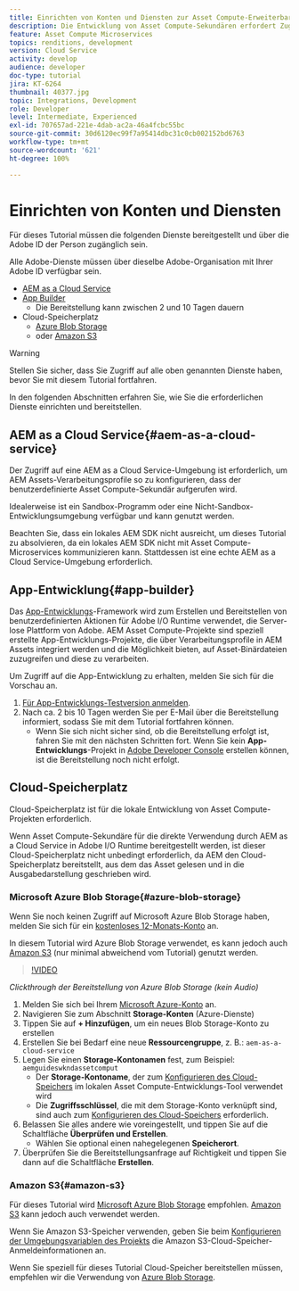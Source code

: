 ```yaml
---
title: Einrichten von Konten und Diensten zur Asset Compute-Erweiterbarkeit
description: Die Entwicklung von Asset Compute-Sekundären erfordert Zugriff auf Konten und Dienste, einschließlich AEM as a Cloud Service, App-Entwicklung und Cloud-Speicherplatz, die von Microsoft oder Amazon bereitgestellt werden.
feature: Asset Compute Microservices
topics: renditions, development
version: Cloud Service
activity: develop
audience: developer
doc-type: tutorial
jira: KT-6264
thumbnail: 40377.jpg
topic: Integrations, Development
role: Developer
level: Intermediate, Experienced
exl-id: 707657ad-221e-4dab-ac2a-46a4fcbc55bc
source-git-commit: 30d6120ec99f7a95414dbc31c0cb002152bd6763
workflow-type: tm+mt
source-wordcount: '621'
ht-degree: 100%

---
```


# Einrichten von Konten und Diensten

Für dieses Tutorial müssen die folgenden Dienste bereitgestellt und über die Adobe ID der Person zugänglich sein.

Alle Adobe-Dienste müssen über dieselbe Adobe-Organisation mit Ihrer Adobe ID verfügbar sein.

+ [AEM as a Cloud Service](#aem-as-a-cloud-service)
+ [App Builder](#app-builder)
   + Die Bereitstellung kann zwischen 2 und 10 Tagen dauern
+ Cloud-Speicherplatz
   + [Azure Blob Storage](https://azure.microsoft.com/de-de/services/storage/blobs/)
   + oder [Amazon S3](https://aws.amazon.com/de/s3/?did=ft_card&amp;trk=ft_card)

>[!WARNING]
>
>Stellen Sie sicher, dass Sie Zugriff auf alle oben genannten Dienste haben, bevor Sie mit diesem Tutorial fortfahren.
> 
> In den folgenden Abschnitten erfahren Sie, wie Sie die erforderlichen Dienste einrichten und bereitstellen.

## AEM as a Cloud Service{#aem-as-a-cloud-service}

Der Zugriff auf eine AEM as a Cloud Service-Umgebung ist erforderlich, um AEM Assets-Verarbeitungsprofile so zu konfigurieren, dass der benutzerdefinierte Asset Compute-Sekundär aufgerufen wird.

Idealerweise ist ein Sandbox-Programm oder eine Nicht-Sandbox-Entwicklungsumgebung verfügbar und kann genutzt werden.

Beachten Sie, dass ein lokales AEM SDK nicht ausreicht, um dieses Tutorial zu absolvieren, da ein lokales AEM SDK nicht mit Asset Compute-Microservices kommunizieren kann. Stattdessen ist eine echte AEM as a Cloud Service-Umgebung erforderlich.

## App-Entwicklung{#app-builder}

Das [App-Entwicklungs](https://developer.adobe.com/app-builder/)-Framework wird zum Erstellen und Bereitstellen von benutzerdefinierten Aktionen für Adobe I/O Runtime verwendet, die Server-lose Plattform von Adobe. AEM Asset Compute-Projekte sind speziell erstellte App-Entwicklungs-Projekte, die über Verarbeitungsprofile in AEM Assets integriert werden und die Möglichkeit bieten, auf Asset-Binärdateien zuzugreifen und diese zu verarbeiten.

Um Zugriff auf die App-Entwicklung zu erhalten, melden Sie sich für die Vorschau an.

1. [Für App-Entwicklungs-Testversion anmelden](https://developer.adobe.com/app-builder/trial/).
1. Nach ca. 2 bis 10 Tagen werden Sie per E-Mail über die Bereitstellung informiert, sodass Sie mit dem Tutorial fortfahren können.
   + Wenn Sie sich nicht sicher sind, ob die Bereitstellung erfolgt ist, fahren Sie mit den nächsten Schritten fort. Wenn Sie kein __App-Entwicklungs__-Projekt in [Adobe Developer Console](https://developer.adobe.com/console/) erstellen können, ist die Bereitstellung noch nicht erfolgt.

## Cloud-Speicherplatz

Cloud-Speicherplatz ist für die lokale Entwicklung von Asset Compute-Projekten erforderlich.

Wenn Asset Compute-Sekundäre für die direkte Verwendung durch AEM as a Cloud Service in Adobe I/O Runtime bereitgestellt werden, ist dieser Cloud-Speicherplatz nicht unbedingt erforderlich, da AEM den Cloud-Speicherplatz bereitstellt, aus dem das Asset gelesen und in die Ausgabedarstellung geschrieben wird.

### Microsoft Azure Blob Storage{#azure-blob-storage}

Wenn Sie noch keinen Zugriff auf Microsoft Azure Blob Storage haben, melden Sie sich für ein [kostenloses 12-Monats-Konto](https://azure.microsoft.com/de-de/free/) an.

In diesem Tutorial wird Azure Blob Storage verwendet, es kann jedoch auch [Amazon S3](#amazon-s3) (nur minimal abweichend vom Tutorial) genutzt werden.

>[!VIDEO](https://video.tv.adobe.com/v/40377?quality=12&learn=on)

_Clickthrough der Bereitstellung von Azure Blob Storage (kein Audio)_

1. Melden Sie sich bei Ihrem [Microsoft Azure-Konto](https://azure.microsoft.com/de-de/account/) an.
1. Navigieren Sie zum Abschnitt __Storage-Konten__ (Azure-Dienste)
1. Tippen Sie auf __+ Hinzufügen__, um ein neues Blob Storage-Konto zu erstellen
1. Erstellen Sie bei Bedarf eine neue __Ressourcengruppe__, z. B.: `aem-as-a-cloud-service`
1. Legen Sie einen __Storage-Kontonamen__ fest, zum Beispiel: `aemguideswkndassetcomput`
   + Der __Storage-Kontoname__, der zum [Konfigurieren des Cloud-Speichers](../develop/environment-variables.md) im lokalen Asset Compute-Entwicklungs-Tool verwendet wird
   + Die __Zugriffsschlüssel__, die mit dem Storage-Konto verknüpft sind, sind auch zum [Konfigurieren des Cloud-Speichers](../develop/environment-variables.md) erforderlich.
1. Belassen Sie alles andere wie voreingestellt, und tippen Sie auf die Schaltfläche __Überprüfen und Erstellen__.
   + Wählen Sie optional einen nahegelegenen __Speicherort__.
1. Überprüfen Sie die Bereitstellungsanfrage auf Richtigkeit und tippen Sie dann auf die Schaltfläche __Erstellen__.

### Amazon S3{#amazon-s3}

Für dieses Tutorial wird [Microsoft Azure Blob Storage](#azure-blob-storage) empfohlen. [Amazon S3](https://aws.amazon.com/de/s3/?did=ft_card&amp;trk=ft_card) kann jedoch auch verwendet werden.

Wenn Sie Amazon S3-Speicher verwenden, geben Sie beim [Konfigurieren der Umgebungsvariablen des Projekts](../develop/environment-variables.md#amazon-s3) die Amazon S3-Cloud-Speicher-Anmeldeinformationen an.

Wenn Sie speziell für dieses Tutorial Cloud-Speicher bereitstellen müssen, empfehlen wir die Verwendung von [Azure Blob Storage](#azure-blob-storage).
